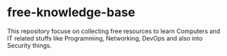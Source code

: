 # free-knowledge-base

This repository focuse on collecting free resources to learn Computers and IT related stuffs like Programming, Networking, DevOps and also into Security things.
